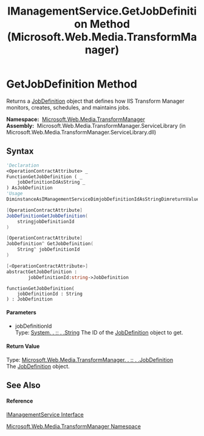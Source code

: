 ﻿---
title: IManagementService.GetJobDefinition Method  (Microsoft.Web.Media.TransformManager)
TOCTitle: GetJobDefinition Method
ms:assetid: M:Microsoft.Web.Media.TransformManager.IManagementService.GetJobDefinition(System.String)
ms:mtpsurl: https://msdn.microsoft.com/en-us/library/microsoft.web.media.transformmanager.imanagementservice.getjobdefinition(v=VS.90)
ms:contentKeyID: 35520829
ms.date: 06/14/2012
mtps_version: v=VS.90
f1_keywords:
- Microsoft.Web.Media.TransformManager.IManagementService.GetJobDefinition
dev_langs:
- CSharp
- JScript
- VB
- FSharp
- c++
api_location:
- Microsoft.Web.Media.TransformManager.ServiceLibrary.dll
api_name:
- Microsoft.Web.Media.TransformManager.IManagementService.GetJobDefinition
api_type:
- Managed
topic_type:
- apiref
- kbSyntax
product_family_name: VS
ROBOTS: INDEX,FOLLOW
---

# GetJobDefinition Method

Returns a [JobDefinition](jobdefinition-class-microsoft-web-media-transformmanager.md) object that defines how IIS Transform Manager monitors, creates, schedules, and maintains jobs.

**Namespace:**  [Microsoft.Web.Media.TransformManager](microsoft-web-media-transformmanager-namespace.md)  
**Assembly:**  Microsoft.Web.Media.TransformManager.ServiceLibrary (in Microsoft.Web.Media.TransformManager.ServiceLibrary.dll)

## Syntax

``` vb
'Declaration
<OperationContractAttribute> _
FunctionGetJobDefinition ( _
    jobDefinitionIdAsString _
) AsJobDefinition
'Usage
DiminstanceAsIManagementServiceDimjobDefinitionIdAsStringDimreturnValueAsJobDefinitionreturnValue = instance.GetJobDefinition(jobDefinitionId)
```

``` csharp
[OperationContractAttribute]
JobDefinitionGetJobDefinition(
    stringjobDefinitionId
)
```

``` c++
[OperationContractAttribute]
JobDefinition^ GetJobDefinition(
    String^ jobDefinitionId
)
```

``` fsharp
[<OperationContractAttribute>]
abstractGetJobDefinition : 
        jobDefinitionId:string->JobDefinition
```

``` jscript
functionGetJobDefinition(
    jobDefinitionId : String
) : JobDefinition
```

#### Parameters

  - jobDefinitionId  
    Type: [System. . :: . .String](https://msdn.microsoft.com/en-us/library/s1wwdcbf\(v=vs.90\))  
    The ID of the [JobDefinition](jobdefinition-class-microsoft-web-media-transformmanager.md) object to get.  

#### Return Value

Type: [Microsoft.Web.Media.TransformManager. . :: . .JobDefinition](jobdefinition-class-microsoft-web-media-transformmanager.md)  
The [JobDefinition](jobdefinition-class-microsoft-web-media-transformmanager.md) object.  

## See Also

#### Reference

[IManagementService Interface](imanagementservice-interface-microsoft-web-media-transformmanager.md)

[Microsoft.Web.Media.TransformManager Namespace](microsoft-web-media-transformmanager-namespace.md)

